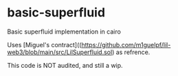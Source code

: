 # basic-superfluid
Basic superfluid implementation in cairo

Uses [Miguel's contract]((https://github.com/m1guelpf/lil-web3/blob/main/src/LilSuperfluid.sol) as refrence.

This code is NOT audited, and still a wip.
